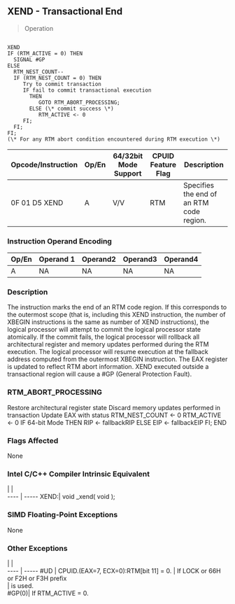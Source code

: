 ## XEND  -  Transactional End

> Operation
``` slim

XEND
IF (RTM_ACTIVE = 0) THEN
  SIGNAL #GP
ELSE
  RTM_NEST_COUNT--
  IF (RTM_NEST_COUNT = 0) THEN
     Try to commit transaction
     IF fail to commit transactional execution
       THEN
          GOTO RTM_ABORT_PROCESSING;
       ELSE (\* commit success \*)
          RTM_ACTIVE <- 0
     FI;
  FI;
FI;
(\* For any RTM abort condition encountered during RTM execution \*)
```

 Opcode/Instruction| Op/En| 64/32bit Mode Support| CPUID Feature Flag| Description                             
 ---  | --- | --- | --- | ---
 0F 01 D5 XEND     | A    | V/V                  | RTM               | Specifies the end of an RTM code region.

### Instruction Operand Encoding
 Op/En| Operand 1| Operand2| Operand3| Operand4
 ---  | --- | --- | --- | ---
 A    | NA       | NA      | NA      | NA      

### Description
The instruction marks the end of an RTM code region. If this corresponds to
the outermost scope (that is, including this XEND instruction, the number of
XBEGIN instructions is the same as number of XEND instructions), the logical
processor will attempt to commit the logical processor state atomically. If
the commit fails, the logical processor will rollback all architectural register
and memory updates performed during the RTM execution. The logical processor
will resume execution at the fallback address computed from the outermost XBEGIN
instruction. The EAX register is updated to reflect RTM abort information. XEND
executed outside a transactional region will cause a #GP (General Protection
Fault).



### RTM_ABORT_PROCESSING
  Restore architectural register state
  Discard memory updates performed in transaction
  Update EAX with status
  RTM_NEST_COUNT <- 0
  RTM_ACTIVE <- 0
  IF 64-bit Mode
     THEN
       RIP <- fallbackRIP
     ELSE
       EIP <- fallbackEIP
  FI;
END

### Flags Affected
None


### Intel C/C++ Compiler Intrinsic Equivalent
   | |  
---- | -----
 XEND:| void _xend( void );

### SIMD Floating-Point Exceptions
None


### Other Exceptions
   | |  
---- | -----
 #UD   | CPUID.(EAX=7, ECX=0):RTM[bit 11] = 0.
       | If LOCK or 66H or F2H or F3H prefix  
       | is used.                             
 #GP(0)| If RTM_ACTIVE = 0.                   
